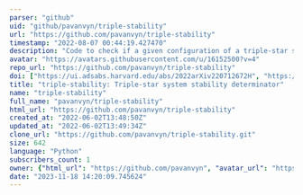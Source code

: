 ```yaml
---
parser: "github"
uid: "github/pavanvyn/triple-stability"
url: "https://github.com/pavanvyn/triple-stability"
timestamp: "2022-08-07 00:44:19.427470"
description: "Code to check if a given configuration of a triple-star system is dynamically stable"
avatar: "https://avatars.githubusercontent.com/u/16152500?v=4"
repo_url: "https://github.com/pavanvyn/triple-stability"
doi: ["https://ui.adsabs.harvard.edu/abs/2022arXiv220712672H", "https://ui.adsabs.harvard.edu/abs/2022arXiv220703151V", "https://ui.adsabs.harvard.edu/abs/2022ascl.soft07022V/abstract"]
title: "triple-stability: Triple-star system stability determinator"
name: "triple-stability"
full_name: "pavanvyn/triple-stability"
html_url: "https://github.com/pavanvyn/triple-stability"
created_at: "2022-06-02T13:48:50Z"
updated_at: "2022-06-02T13:49:34Z"
clone_url: "https://github.com/pavanvyn/triple-stability.git"
size: 642
language: "Python"
subscribers_count: 1
owner: {"html_url": "https://github.com/pavanvyn", "avatar_url": "https://avatars.githubusercontent.com/u/16152500?v=4", "login": "pavanvyn", "type": "User"}
date: "2023-11-18 14:20:09.745624"
---
```


